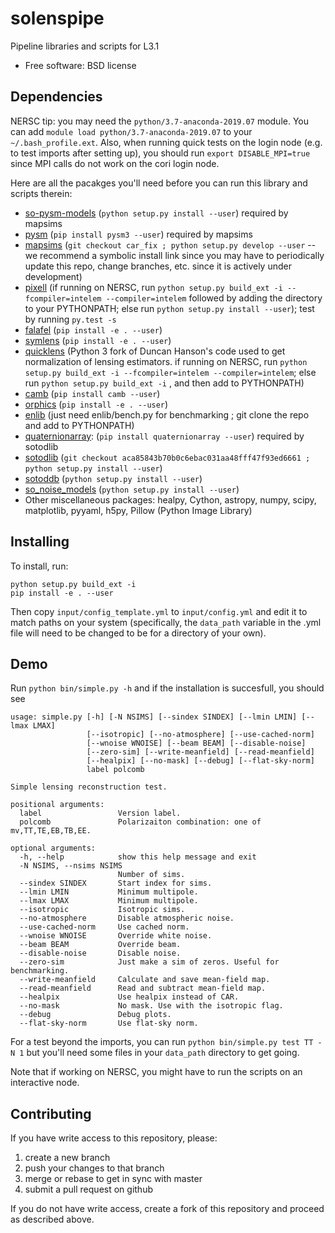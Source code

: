 # solenspipe

Pipeline libraries and scripts for L3.1

* Free software: BSD license

## Dependencies

NERSC tip: you may need the `python/3.7-anaconda-2019.07` module. You can add `module load python/3.7-anaconda-2019.07` to your `~/.bash_profile.ext`. Also, when running quick tests on the login node (e.g. to test imports after setting up), you should  run `export DISABLE_MPI=true` since MPI calls do not work on the cori login node.

Here are all the pacakges you'll need before you can run this library and scripts therein:
* [so-pysm-models](https://github.com/simonsobs/so_pysm_models/) (`python setup.py install --user`) required by mapsims
* [pysm](https://github.com/healpy/pysm/) (`pip install pysm3 --user`) required by mapsims
* [mapsims](https://github.com/simonsobs/mapsims/) (`git checkout car_fix ; python setup.py develop --user` -- we recommend a symbolic install link since you may have to periodically update this repo, change branches, etc. since it is actively under development)
* [pixell](https://github.com/simonsobs/pixell/) (if running on NERSC, run `python setup.py build_ext -i --fcompiler=intelem --compiler=intelem` followed by adding the directory to your PYTHONPATH; else run `python setup.py install --user`); test by running `py.test -s`
* [falafel](https://github.com/simonsobs/falafel/) (`pip install -e . --user`)
* [symlens](https://github.com/simonsobs/symlens/) (`pip install -e . --user`)
* [quicklens](https://github.com/msyriac/quicklens/) (Python 3 fork of Duncan Hanson's code used to get
  normalization of lensing estimators. if running on NERSC, run `python setup.py build_ext -i --fcompiler=intelem --compiler=intelem`; else run `python setup.py build_ext -i` , and then add to PYTHONPATH)
* [camb](https://camb.readthedocs.io/en/latest/) (`pip install camb --user`)
* [orphics](https://github.com/msyriac/orphics/) (`pip install -e . --user`)
* [enlib](https://github.com/amaurea/enlib/) (just need 
  enlib/bench.py for benchmarking ; git clone the repo and add to PYTHONPATH)
* [quaternionarray](https://pypi.org/project/quaternionarray/): (`pip install quaternionarray --user`) required by sotodlib
* [sotodlib](https://github.com/simonsobs/sotodlib) (`git checkout aca85843b70b0c6ebac031aa48fff47f93ed6661 ; python setup.py install --user`)
* [sotoddb](https://github.com/simonsobs/sotoddb) (`python setup.py install --user`)
* [so_noise_models](https://github.com/simonsobs/so_noise_models) (`python setup.py install --user`)
* Other miscellaneous packages: healpy, Cython, astropy, numpy, scipy, matplotlib, pyyaml, h5py, Pillow (Python Image Library)


## Installing
To install, run:

```		
python setup.py build_ext -i
pip install -e . --user
```

Then copy `input/config_template.yml` to `input/config.yml` and edit it to match paths on your system (specifically, the `data_path` variable in the .yml file will need to be changed to be for a directory of your own).


## Demo
Run `python bin/simple.py -h` and if the installation is succesfull, you should see
```
usage: simple.py [-h] [-N NSIMS] [--sindex SINDEX] [--lmin LMIN] [--lmax LMAX]
				 [--isotropic] [--no-atmosphere] [--use-cached-norm]
				 [--wnoise WNOISE] [--beam BEAM] [--disable-noise]
				 [--zero-sim] [--write-meanfield] [--read-meanfield]
				 [--healpix] [--no-mask] [--debug] [--flat-sky-norm]
				 label polcomb

Simple lensing reconstruction test.

positional arguments:
  label                 Version label.
  polcomb               Polarizaiton combination: one of mv,TT,TE,EB,TB,EE.

optional arguments:
  -h, --help            show this help message and exit
  -N NSIMS, --nsims NSIMS
						Number of sims.
  --sindex SINDEX       Start index for sims.
  --lmin LMIN           Minimum multipole.
  --lmax LMAX           Minimum multipole.
  --isotropic           Isotropic sims.
  --no-atmosphere       Disable atmospheric noise.
  --use-cached-norm     Use cached norm.
  --wnoise WNOISE       Override white noise.
  --beam BEAM           Override beam.
  --disable-noise       Disable noise.
  --zero-sim            Just make a sim of zeros. Useful for benchmarking.
  --write-meanfield     Calculate and save mean-field map.
  --read-meanfield      Read and subtract mean-field map.
  --healpix             Use healpix instead of CAR.
  --no-mask             No mask. Use with the isotropic flag.
  --debug               Debug plots.
  --flat-sky-norm       Use flat-sky norm.

```
For a test beyond the imports, you can run `python bin/simple.py test TT -N 1` but you'll need some files in your `data_path` directory to get going.

Note that if working on NERSC, you might have to run the scripts on an interactive node.

## Contributing

If you have write access to this repository, please:

1. create a new branch
2. push your changes to that branch
3. merge or rebase to get in sync with master
4. submit a pull request on github

If you do not have write access, create a fork of this repository and proceed as described above. 

